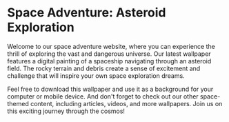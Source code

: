 <!--
Write me markdown content of website with wallpaper:

"A digital painting of a spaceship exploring an asteroid field, with the rocky terrain and dangerous debris creating a sense of adventure and challenge."

The header of the page should not be copy of the text but rather a real content of the website which is using this wallpaper.
-->

<!--font:Montserrat-->

# Space Adventure: Asteroid Exploration

Welcome to our space adventure website, where you can experience the thrill of exploring the vast and dangerous universe. Our latest wallpaper features a digital painting of a spaceship navigating through an asteroid field. The rocky terrain and debris create a sense of excitement and challenge that will inspire your own space exploration dreams.

Feel free to download this wallpaper and use it as a background for your computer or mobile device. And don't forget to check out our other space-themed content, including articles, videos, and more wallpapers. Join us on this exciting journey through the cosmos!
